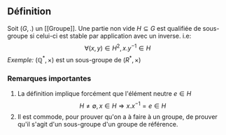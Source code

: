 ## Définition

Soit $(G, .)$ un [[Groupe]]. Une partie non vide $H \subseteq G$ est qualifiée de sous-groupe si celui-ci est stable par application avec un inverse. i.e:
$$ \forall (x,y) \in H^2, x.y^{-1} \in H $$
*Exemple:* $(\mathbb{Q}^*, \times)$ est un sous-groupe de $({R^*, \times})$
### Remarques importantes

1. La définition implique forcément que l'élément neutre $e \in H$
$$ H \not = \emptyset, x \in H \Rightarrow x.x^{-1} = e \in H$$
2. Il est commode, pour prouver qu'on a à faire à un groupe, de prouver qu'il s'agit d'un sous-groupe d'un groupe de référence.

